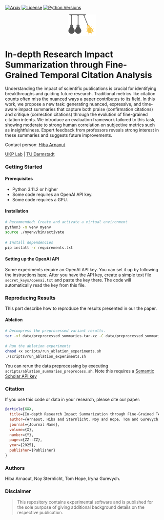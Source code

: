 [![Arxiv](https://img.shields.io/badge/Arxiv-YYMM.NNNNN-red?style=flat-square&logo=arxiv&logoColor=white)](https://put-here-your-paper.com)
[![License](https://img.shields.io/github/license/UKPLab/generating-impact-summaries)](https://opensource.org/licenses/Apache-2.0)
[![Python Versions](https://img.shields.io/badge/Python-3.11-blue.svg?style=flat&logo=python&logoColor=white)](https://www.python.org/)



<p align="center">
  <img src="impact_summaries_icon.png" alt="Centered Image" width="90" />
</p>

# In-depth Research Impact Summarization through Fine-Grained Temporal Citation Analysis




Understanding the impact of scientific publications is crucial for identifying breakthroughs and
                        guiding future research. Traditional metrics like citation counts often miss the nuanced ways a
                        paper contributes to its field. In this work, we propose a new task: generating nuanced,
                        expressive, and time-aware impact summaries that capture both praise (confirmation citations)
                        and critique (correction citations) through the evolution of fine-grained citation intents. We
                        introduce an evaluation framework tailored to this task, showing moderate to strong human
                        correlation on subjective metrics such as insightfulness. Expert feedback from professors
                        reveals strong interest in these summaries and suggests future improvements.


Contact person: [Hiba Arnaout](mailto:hiba.arnaout@tu-darmstadt.de) 

[UKP Lab](https://www.ukp.tu-darmstadt.de/) | [TU Darmstadt](https://www.tu-darmstadt.de/
)


### Getting Started
#### Prerequisites
* Python 3.11.2 or higher
* Some code requires an OpenAI API key.
* Some code requires a GPU.

#### Installation

```bash
# Recommended: Create and activate a virtual environment
python3 -m venv myenv
source ./myenv/bin/activate

# Install dependencies
pip install -r requirements.txt
```

#### Setting up the OpenAI API
Some experiments require an OpenAI API key. You can set it up by following the instructions [here](https://beta.openai.com/docs/developer-quickstart/).
After you have the API key, create a simple text file `secret_keys/openai.txt` and paste the key there. The code will automatically read the key from this file.


### Reproducing Results
This part describe how to reproduce the results presented in our the paper.

#### Ablation

```bash
# Decompress the preprocessed variant results.
tar -xf data/preprocessed_summaries.tar.xz -C data/preprocessed_summaries

# Run the ablation experiments
chmod +x scripts/run_ablation_experiments.sh
./scripts/run_ablation_experiments.sh
```

You can rerun the data preprocessing by executing `scripts/ablation_summaries_preprocess.sh`. Note this requires a [Semantic Scholar API key](https://www.semanticscholar.org/product/api#api-key-form)

### Citation
If you use this code or data in your research, please cite our paper:

```bibtex
@article{XXX,
  title={In-depth Research Impact Summarization through Fine-Grained Temporal Citation Analysis},
  author={Arnaout, Hiba and Sternlicht, Noy and Hope, Tom and Gurevych, Iryna},
  journal={Journal Name},
  volume={X},
  number={Y},
  pages={ZZ--ZZ},
  year={2025},
  publisher={Publisher}
}
```

### Authors

Hiba Arnaout, Noy Sternlicht, Tom Hope, Iryna Gurevych.


### Disclaimer

> This repository contains experimental software and is published for the sole purpose of giving additional background details on the respective publication. 
